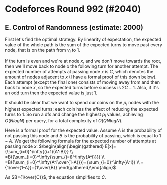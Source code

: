 # Codeforces Round 992 (#2040)

## E. Control of Randomness (estimate: 2000)
First let's find the optimal strategy. By linearity of expectation, the expected value of the whole path is the sum of the expected turns to move past every node, that is on the path from $v_i$ to $1$. 

If the turn is even and we're at node $x$, and we don't move towards the root, then we'll move back to node $x$ the following turn for another attempt. The expected number of attempts at passing node $x$ is $C$, which denotes the amount of nodes adjacent to $x$ (I have a formal proof of this down below). Each attempt (except the final one) consists of moving away from and then back to node $x$, so the expected turns before success is $2C-1$. Also, if it's an odd turn then the expected value is just $1$.

It should be clear that we want to spend our coins on the $p_i$ nodes with the highest expected turns; each coin has the effect of reducing the expected turns to $1$. So run a dfs and change the highest $p_i$ values, achieving $O(NlogN)$ per query, for a total complexity of $O(QNlogN)$.

Here is a formal proof for the expected value. Assume $A$ is the probability of not passing this node and $B$ is the probability of passing, which is equal to $1-A$. We get the following formula for the expected number of attempts at passing node $x$:
$\begin{align}\begin{gathered}
E[x]={\sum_{i=0}^\infty{(i+1)(A^iB)}} \\
=B({\sum_{i=0}^\infty{\sum_{j=i}^\infty{A^i}}}) \\
=B({\sum_{i=0}^\infty{A^i\over{1-A}}})={\sum_{i=0}^\infty{A^i}} \\
={1\over{1-A}}={1\over{B}}
\end{gathered}\end{align}$

As $B={1\over{C}}$, the equation simplifies to $C$.